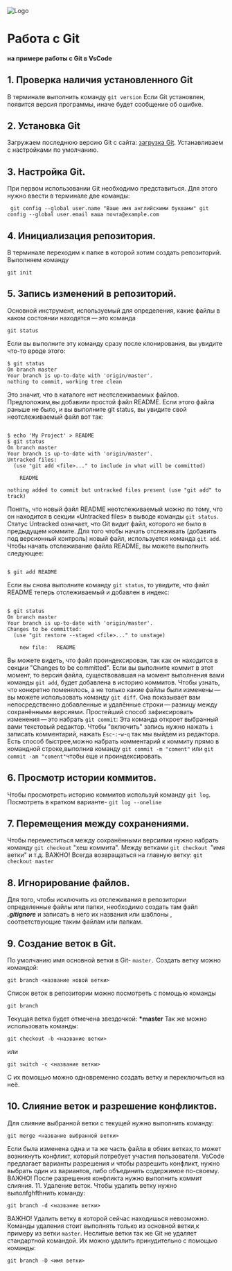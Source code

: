 ![Logo](Git-Logo-1788C.png) 
# Работа с Git
#### на примере работы с Git в VsCode
## 1. Проверка наличия установленного Git
 В терминале выполнить команду `git version` Если Git установлен, появится версия программы, иначе будет сообщение об ошибке.
## 2. Установка Git
Загружаем последнюю версию Git с сайта: [загрузка Git](https://git-scm.com/downloads). 
Устанавливаем с настройками по умолчанию.
## 3. Настройка Git.
При первом использовании Git необходимо представиться. Для этого нужно ввести в терминале две команды:
 ```
  git config --global user.name "Ваше имя английскими буквами" git config --global user.email ваша почта@example.com 
 ```
 ## 4. Инициализация репозитория.
 В терминале переходим к папке в которой хотим создать репозиторий. Выполняем команду
 ```
 git init
 ```
 ## 5. Запись изменений в репозиторий.
 Основной инструмент, используемый для определения, какие файлы в каком состоянии находятся — это команда 
 ```
 git status
 ```
 Если вы выполните эту команду сразу после клонирования, вы увидите что-то вроде этого:

```
$ git status
On branch master
Your branch is up-to-date with 'origin/master'.
nothing to commit, working tree clean
```
Это значит, что в каталоге нет неотслеживаемых файлов.
Предположим,вы добавили простой файл README. Если этого файла раньше не было, и вы выполните git status, вы увидите свой неотслеживаемый файл вот так:
```

$ echo 'My Project' > README
$ git status
On branch master
Your branch is up-to-date with 'origin/master'.
Untracked files:
  (use "git add <file>..." to include in what will be committed)

    README

nothing added to commit but untracked files present (use "git add" to track)
```
Понять, что новый файл README неотслеживаемый можно по тому, что он находится в секции «Untracked files» в выводе команды `git status`. Статус Untracked означает, что Git видит файл, которого не было в предыдущем коммите.
Для того чтобы начать отслеживать (добавить под версионный контроль) новый файл, используется команда `git add`. Чтобы начать отслеживание файла README, вы можете выполнить следующее:
```

$ git add README
```
Если вы снова выполните команду `git status`, то увидите, что файл README теперь отслеживаемый и добавлен в индекс:
```

$ git status
On branch master
Your branch is up-to-date with 'origin/master'.
Changes to be committed:
  (use "git restore --staged <file>..." to unstage)

    new file:   README
```

Вы можете видеть, что файл проиндексирован, так как он находится в секции "Changes to be committed". Если вы выполните коммит в этот момент, то версия файла, существовавшая на момент выполнения вами команды `git add`, будет добавлена в историю коммитов.
Чтобы узнать, что конкретно поменялось, а не только какие файлы были изменены — вы можете использовать команду `git diff`.
Она показывает вам непосредственно добавленные и удалённые строки — разницу между сохранёнными версиями.
Простейший способ зафиксировать изменения — это набрать `git commit`:
Эта команда откроет выбранный вами текстовый редактор.
Чтобы "включить" запись нужно нажать `i` записать комментарий, нажать `Esc`-`:`-`w`-`q` так мы выйдем из редактора.
Есть способ быстрее,можно набрать комментарий к коммиту прямо в командной строке,выполнив команду `git commit -m "coment"` или `git commit -am "coment"`чтобы еще и проиндексировать.
## 6. Просмотр истории коммитов.
Чтобы просмотреть историю коммитов используй команду `git log`. Посмотреть в кратком варианте- `git log --oneline`
## 7. Перемещения между сохранениями.
Чтобы переместиться между сохранёнными версиями нужно набрать команду `git checkout` "хеш коммита". Между ветками `git checkout `"имя ветки" и т.д.
ВАЖНО! Всегда возвращаться на главную ветку: `git checkout master`
## 8. Игнорирование файлов.
Для того, чтобы исключить из отслеживания в репозитории определенные файлы или папки, необходимо создать там файл ***.gitignore*** и записать в него их названия или шаблоны , соответствующие таким файлам или папкам.
## 9. Создание веток в Git.
По умолчанию имя основной ветки в Git- `master.`
Создать ветку можно командой:
 ```
git branch <название новой ветки>

```
Список веток в репозитории можно посмотреть с помощью команды 
```
git branch 

```
Текущая ветка будет отмечена звездочкой: **\*master**
Так же можно использовать команды: 
```
git checkout -b <название ветки>

```
или 
```
git switch -c <название ветки>

```
С их помощью можно одновременно создать ветку и переключиться на неё.

## 10. Слияние веток и разрешение конфликтов.
Для слияние выбранной ветки с текущей нужно выполнить команду: 
```
git merge <название выбранной ветки>

```
Если была изменена одна и та же часть файла в обеих ветках,то может возникнуть конфликт, который потребует участия пользователя. VsCode предлагает варианты разрешения и чтобы разрешить конфликт, нужно выбрать один из вариантов, либо объединить содержимое по-своему.
ВАЖНО!
После разрешения конфликта нужно выполнить коммит слияния.
11. Удаление веток.
Чтобы удалить ветку нужно выполfghfthнить команду:
```
git branch -d <название ветки>

```
ВАЖНО! 
Удалить ветку в которой сейчас находишься невозможно. Команды удаления стоит выполнять только из основной ветки,к примеру из ветки `master`.
Неслитые ветки так же Git не удаляет стандартной командой. Их можно удалить принудительно с помощью команды:
```
git branch -D <имя ветки>